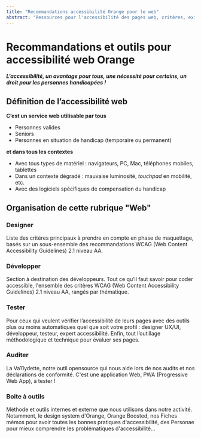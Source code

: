 ```yaml
---
title: "Recommandations accessibilité Orange pour le web"
abstract: "Ressources pour l'accessibilité des pages web, critères, exigences, méthodes et outils..."
---
```


# Recommandations et outils pour accessibilité web Orange

***L’accessibilité, un avantage pour tous, une nécessité pour certains, un droit pour les personnes handicapées&nbsp;!***

## Définition de l’accessibilité web
**C’est un service web utilisable par tous**

- Personnes valides
- Seniors
- Personnes en situation de handicap (temporaire ou permanent)

**et dans tous les contextes**

- Avec tous types de matériel&nbsp;: navigateurs, <abbr>PC</abbr>, Mac, téléphones mobiles, tablettes
- Dans un contexte dégradé&nbsp;: mauvaise luminosité, <i lang="en">touchpad</i> en mobilité, etc.
- Avec des logiciels spécifiques de compensation du handicap
  
## Organisation de cette rubrique "Web"

### Designer
Liste des critères principaux à prendre en compte en phase de maquettage, basés sur un sous-ensemble des recommandations <abbr>WCAG</abbr> (Web Content Accessibility Guidelines) 2.1 niveau AA.

### Développer
Section à destination des développeurs. Tout ce qu’il faut savoir pour coder accessible, l'ensemble des critères <abbr>WCAG</abbr> (Web Content Accessibility Guidelines) 2.1 niveau AA, rangés par thématique.

### Tester
Pour ceux qui veulent vérifier l’accessibilité de leurs pages avec des outils plus ou moins automatiques quel que soit votre profil : designer UX/UI, développeur, testeur, expert accessibilité. Enfin, tout l’outillage méthodologique et technique pour évaluer ses pages.

### Auditer
La Va11ydette, notre outil opensource qui nous aide lors de nos audits et nos déclarations de conformité. C'est une application Web, PWA (Progressive Web App), à tester&nbsp;!

### Boite à outils
Méthode et outils internes et externe que nous utilisons dans notre activité. Notamment, le design system d'Orange, Orange Boosted, nos Fiches mémos pour avoir toutes les bonnes pratiques d'accessibilité, des Personae pour mieux comprendre les problématiques d'accessibilité...
